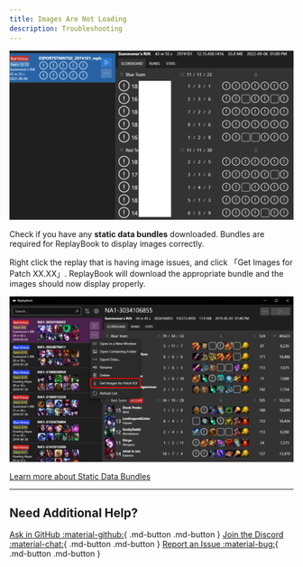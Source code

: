 ```yaml
---
title: Images Are Not Loading
description: Troubleshooting
---
```


![Example of issue](../images/troubleshooting/imagesNotLoading_example.png)

Check if you have any **static data bundles** downloaded. Bundles are required for ReplayBook to display images correctly.

Right click the replay that is having image issues, and click 「Get Images for Patch XX.XX」. ReplayBook will download the appropriate bundle and the images should now display properly.

![Highlight menu option](../images/bundles_MoreMenu.png)

[Learn more about Static Data Bundles](../getting-started/get-static-data-bundles.md)

---

## Need Additional Help?

[Ask in GitHub :material-github:](https://github.com/fraxiinus/ReplayBook/discussions){ .md-button .md-button }
[Join the Discord :material-chat:](https://discord.gg/c33Rc5J){ .md-button .md-button }
[Report an Issue :material-bug:](https://github.com/fraxiinus/ReplayBook/issues/new/choose){ .md-button .md-button }
